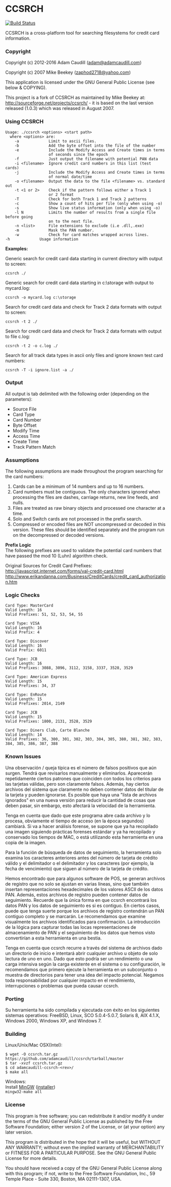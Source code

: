 # CCSRCH

[![Build Status](https://travis-ci.org/adamcaudill/ccsrch.svg?branch=master)](https://travis-ci.org/adamcaudill/ccsrch)

CCSRCH is a cross-platform tool for searching filesystems for credit card information.

### Copyright

Copyright (c) 2012-2016 Adam Caudill (adam@adamcaudill.com)

Copyright (c) 2007 Mike Beekey (zaphod2718@yahoo.com)

This application is licensed under the GNU General Public License (see below & COPYING).

This project is a fork of CCSRCH as maintained by Mike Beekey at: http://sourceforge.net/projects/ccsrch/ - it is based on the last version released (1.0.3) which was released in August 2007.

### Using CCSRCH

```
Usage: ./ccsrch <options> <start path>
  where <options> are:
    -a             Limit to ascii files.
    -b             Add the byte offset into the file of the number
    -e             Include the Modify Access and Create times in terms
                   of seconds since the epoch
    -f             Just output the filename with potential PAN data
    -i <filename>  Ignore credit card numbers in this list (test cards)
    -j             Include the Modify Access and Create times in terms
                   of normal date/time
    -o <filename>  Output the data to the file <filename> vs. standard out
    -t <1 or 2>    Check if the pattern follows either a Track 1
                   or 2 format
    -T             Check for both Track 1 and Track 2 patterns
    -c             Show a count of hits per file (only when using -o)
    -s             Show live status information (only when using -o)
    -l N           Limits the number of results from a single file before going
                   on to the next file.
    -n <list>      File extensions to exclude (i.e .dll,.exe)
    -m             Mask the PAN number.
    -w             Check for card matches wrapped across lines.
-h             Usage information
```

**Examples:**

Generic search for credit card data starting in current directory with output to screen:

`ccsrch ./`

Generic search for credit card data starting in c:\storage with output to mycard.log:

`ccsrch -o mycard.log c:\storage`

Search for credit card data and check for Track 2 data formats with output to screen:

`ccsrch -t 2 ./`

Search for credit card data and check for Track 2 data formats with output to file c.log:

`ccsrch -t 2 -o c.log ./`

Search for all track data types in ascii only files and ignore known test card numbers:

`ccsrch -T -i ignore.list -a ./`

### Output

All output is tab delimited with the following order (depending on the parameters):

* Source File
* Card Type
* Card Number
* Byte Offset
* Modify Time
* Access Time
* Create Time
* Track Pattern Match

### Assumptions

The following assumptions are made throughout the program searching for the 
card numbers:

1. Cards can be a minimum of 14 numbers and up to 16 numbers.
2. Card numbers must be contiguous. The only characters ignored when processing the files are dashes, carriage returns, new line feeds, and nulls.
3. Files are treated as raw binary objects and processed one character at a time.
4. Solo and Switch cards are not processed in the prefix search.
5. Compressed or encoded files are NOT uncompressed or decoded in this version. These files should be identified separately and the program run on the decompressed or decoded versions.

**Prefix Logic**  
The following prefixes are used to validate the potential card numbers that have passed the mod 10 (Luhn) algorithm check.

Original Sources for Credit Card Prefixes:  
http://javascript.internet.com/forms/val-credit-card.html  
http://www.erikandanna.com/Business/CreditCards/credit_card_authorization.htm

### Logic Checks

```
Card Type: MasterCard
Valid Length: 16
Valid Prefixes: 51, 52, 53, 54, 55

Card Type: VISA
Valid Length: 16
Valid Prefix: 4

Card Type: Discover
Valid Length: 16
Valid Prefix: 6011

Card Type: JCB
Valid Length: 16
Valid Prefixes: 3088, 3096, 3112, 3158, 3337, 3528, 3529

Card Type: American Express
Valid Length: 15
Valid Prefixes: 34, 37

Card Type: EnRoute
Valid Length: 15
Valid Prefixes: 2014, 2149

Card Type: JCB
Valid Length: 15
Valid Prefixes: 1800, 2131, 3528, 3529

Card Type: Diners Club, Carte Blanche
Valid Length: 14
Valid Prefixes: 36, 300, 301, 302, 303, 304, 305, 380, 381, 382, 383, 384, 385, 386, 387, 388
```

### Known Issues

Una observación / queja típica es el número de falsos positivos que aún surgen. Tendrá que revisarlos manualmente y eliminarlos. Aparecerán repetidamente ciertos patrones que coinciden con todos los criterios para las tarjetas válidas, pero son claramente falsos. Además, hay ciertos archivos del sistema que claramente no deben contener datos del titular de la tarjeta y pueden ignorarse. Es posible que haya una "lista de archivos ignorados" en una nueva versión para reducir la cantidad de cosas que deben pasar, sin embargo, esto afectará la velocidad de la herramienta.

Tenga en cuenta que dado que este programa abre cada archivo y lo procesa, obviamente el tiempo de acceso (en la época segundos) cambiará. Si va a hacer análisis forense, se supone que ya ha recopilado una imagen siguiendo prácticas forenses estándar y ya ha recopilado y conservado los tiempos de MAC, o está utilizando esta herramienta en una copia de la imagen.

Para la función de búsqueda de datos de seguimiento, la herramienta solo examina los caracteres anteriores antes del número de tarjeta de crédito válido y el delimitador o el delimitador y los caracteres (por ejemplo, la fecha de vencimiento) que siguen al número de la tarjeta de crédito.

Hemos encontrado que para algunos software de POS, se generan archivos de registro que no solo se ajustan en varias líneas, sino que también insertan representaciones hexadecimales de los valores ASCII de los datos PAN. Además, estos archivos de registro pueden contener datos de seguimiento. Recuerde que la única forma en que ccsrch encontrará los datos PAN y los datos de seguimiento es si es contiguo. En ciertos casos, puede que tenga suerte porque los archivos de registro contendrán un PAN contiguo completo y se marcarán. Le recomendamos que examine visualmente los archivos identificados para confirmación. La introducción de la lógica para capturar todas las locas representaciones de almacenamiento de PAN y el seguimiento de los datos que hemos visto convertirían a esta herramienta en una bestia.

Tenga en cuenta que ccsrch recurre a través del sistema de archivos dado un directorio de inicio e intentará abrir cualquier archivo u objeto de solo lectura de uno en uno. Dado que esto podría ser un rendimiento o una carga intensiva según la carga existente en el sistema o su configuración, le recomendamos que primero ejecute la herramienta en un subconjunto o muestra de directorios para tener una idea del impacto potencial. Negamos toda responsabilidad por cualquier impacto en el rendimiento, interrupciones o problemas que pueda causar ccsrch.

### Porting

Su herramienta ha sido compilada y ejecutada con éxito en los siguientes sistemas operativos: FreeBSD, Linux, SCO 5.0.4-5.0.7, Solaris 8, AIX 4.1.X, Windows 2000, Windows XP, and Windows 7.  

### Building

Linux/Unix/Mac OSX(Intel):  

```
$ wget -O ccsrch.tar.gz https://github.com/adamcaudill/ccsrch/tarball/master
$ tar -xvzf ccsrch.tar.gz 
$ cd adamcaudill-ccsrch-<rev>/
$ make all
```

Windows:  
Install [MinGW](http://www.mingw.org/) ([installer](http://sourceforge.net/projects/mingw/files/Installer/mingw-get-inst/))  
`mingw32-make all`


### License

This program is free software; you can redistribute it and/or modify it under  the terms of the GNU General Public License as published by the Free  Software Foundation; either version 2 of the License, or (at your option)  any later version.
 
This program is distributed in the hope that it will be useful, but WITHOUT ANY WARRANTY; without even the implied warranty of MERCHANTABILITY or FITNESS FOR A PARTICULAR PURPOSE.  See the GNU General Public License for more details.
 
You should have received a copy of the GNU General Public License along with this program; if not, write to the Free Software Foundation, Inc., 59 Temple Place - Suite 330, Boston, MA  02111-1307, USA.
